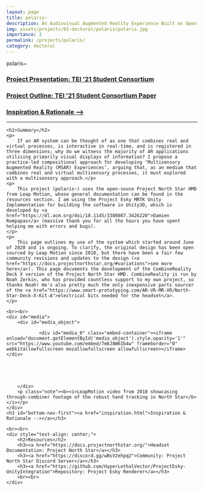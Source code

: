 ```yaml
---
layout: page
title: polaris~
description: An Audiovisual Augmented Reality Experience Built on Open-Source Hardware and Software (2021)
img: assets/projects/03-doctoral/polaris/polaris.jpg
importance: 2
permalink: /projects/polaris/
category: doctoral
---
```


<div class="info">
    <span class="title">polaris~</span><br />
    <h3><a href="https://www.youtube.com/watch?v=zyO43URZZDk">Project Presentation: TEI '21 Student Consortium</a></h3>
    <h3><a href="https://dl.acm.org/doi/10.1145/3430524.3443690">Project Outline: TEI '21 Student Consortium Paper</a></h3>
    
</div>

<h3 id="bottom-nav-first"><a href="inspiration.html">Inspiration & Rationale --></a></h3>
<div id="text" class="text">
    <hr class="rounded">

    <h2>Summary</h2>
    <p>
        If an AR system can be thought of as one that combines real and virtual processes, is interactive in real-time, and is registered in three dimensions; why do we witness the majority of AR applications utilising primarily visual displays of information? I propose a practice-led compositional approach for developing ‘Multisensory Augmented Reality (MSAR) Experiences’, arguing that, as an medium that combines real and virtual multisensory processes, it must explored with a multisensory approach.</p>
    <p>
        This project (polaris~) uses the open-souce Project North Star HMD from Leap Motion, whose general documentation can be found in the resources section. I am using the Project Esky MRTK Unity Implementation for building the software in Unity3D, which is developed by <a href="https://dl.acm.org/doi/10.1145/3380867.3426220">Damien Rompapas</a> (massive thank you for all the hours you have spent helping me with errors and bugs). 
    </p>
    <p>
        This page outlines my use of the system which started around June of 2020 and is ongoing. To clarify, the original design has been open sourced by Leap Motion since 2018, but there have been a fair few community revisions and updates to the design (<a href="https://docs.projectnorthstar.org/#variations">see more here</a>). This page documents the development of the CombineReality Deck X version of the Project North Star HMD. CombineReality is run by Noah Zerkin, who has provided countless support to my own project, so thanks Noah! He's also pretty much the only inexpensive parts sourcer of the <a href="https://www.smart-prototyping.com/AR-VR-MR-XR/North-Star-Deck-X-Kit-A">electrical bits needed for the headset</a>.
    </p>
    
    <br><br>   
    <div id="media">
        <div id="media_object">
            
                <div id="media_0" class="embed-container"><iframe onload="document.getElementById('media_object').style.opacity='1'" src="https://www.youtube.com/embed/7m6J8W6Ib4w" frameborder="0" webkitallowfullscreen mozallowfullscreen allowfullscreen></iframe></div>
            
            
            
                
            
        </div>
        <p class="note"><b><i>LeapMotion video from 2018 showcasing through-combiner footage of the robust hand tracking in North Star</b></i></p>
    </div>
    <h3 id="bottom-nav-first"><a href="inspiration.html">Inspiration & Rationale --></a></h3>

    <br><br>
    <div style="text-align: center;">
        <h2>Resources</h2>
        <h3><a href="https://docs.projectnorthstar.org/">Headset Documentation: Project North Star</a></h3>
        <h3><a href="https://discord.gg/wBsV2ehpq2">Community: Project North Star Discord Server</a></h3>
        <h3><a href="https://github.com/HyperLethalVector/ProjectEsky-UnityIntegration">Repository: Project Esky Renderer</a></h3>
        <br><br>
    </div>
   

</div>




</div>

</main>

<script type="text/javascript">
</script>
</body>
</html>